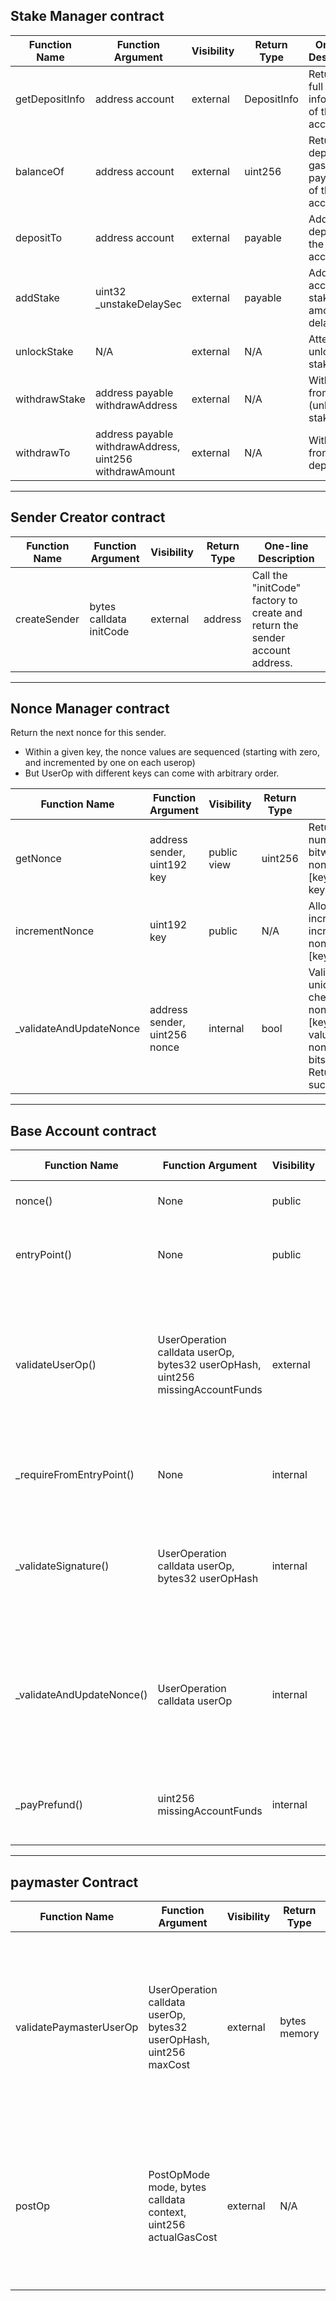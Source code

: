 ## Stake Manager contract

| Function Name | Function Argument | Visibility | Return Type | One Line Description |
|---------------|-------------------|------------|-------------|----------------------|
| getDepositInfo | address account | external | DepositInfo | Returns the full deposit information of the given account |
| balanceOf | address account | external | uint256 | Returns the deposit (for gas payment) of the account |
| depositTo | address account | external | payable | Adds to the deposit of the given account |
| addStake | uint32 _unstakeDelaySec | external | payable | Adds to the account's stake - amount and delay |
| unlockStake | N/A | external | N/A | Attempts to unlock the stake |
| withdrawStake | address payable withdrawAddress | external | N/A | Withdraws from the (unlocked) stake |
| withdrawTo | address payable withdrawAddress, uint256 withdrawAmount | external | N/A | Withdraws from the deposit |

----------------------------------
## Sender Creator contract

| Function Name | Function Argument | Visibility | Return Type | One-line Description |
|---------------|-------------------|------------|-------------|----------------------|
| createSender  | bytes calldata initCode | external | address | Call the "initCode" factory to create and return the sender account address. |

-------------------

## Nonce Manager contract

Return the next nonce for this sender.

* Within a given key, the nonce values are sequenced (starting with zero, and incremented by one on each userop)
* But UserOp with different keys can come with arbitrary order.

| Function Name         | Function Argument                | Visibility  | Return Type | One-line Working                                                                                                          |
|-----------------------|----------------------------------|-------------|-------------|---------------------------------------------------------------------------------------------------------------------------|
| getNonce              | address sender, uint192 key      | public view | uint256     | Returns the next valid sequence number for a given nonce key by bitwise ORing the value of nonceSequenceNumber[sender][key] with the left-shifted value of key by 64. |
| incrementNonce        | uint192 key                      | public      | N/A         | Allows an account to manually increment its own nonce by incrementing the value of nonceSequenceNumber[msg.sender][key] by 1. |
| _validateAndUpdateNonce | address sender, uint256 nonce   | internal    | bool        | Validates and updates nonce uniqueness for the given account by checking if nonceSequenceNumber[sender][key] incremented by 1 is equal to the value of seq, which is extracted from nonce by bitwise ANDing it with 64 bits and converting it to uint64. Returns true if validation is successful. |


---------------------------
## Base Account contract

| Function Name | Function Argument | Visibility | Return Type | Working |
|---------------|-------------------|------------|-------------|---------|
| nonce()       | None              | public     | uint256     | Returns the account nonce value. |
| entryPoint()  | None              | public     | IEntryPoint | Returns the current entryPoint used by this account. |
| validateUserOp() | UserOperation calldata userOp, bytes32 userOpHash, uint256 missingAccountFunds | external | uint256 | Validates user's signature and nonce, and updates the account state to prevent replay attacks. Also sends missing funds to the entrypoint. |
| _requireFromEntryPoint() | None | internal | None | Ensures that the request comes from the known entrypoint. |
| _validateSignature() | UserOperation calldata userOp, bytes32 userOpHash | internal | uint256 | Validates the signature of the userOp against the provided userOpHash and returns validation data. |
| _validateAndUpdateNonce() | UserOperation calldata userOp | internal | None | Validates that the current nonce matches the UserOperation nonce, and updates the account's state to prevent replay attacks. |
| _payPrefund() | uint256 missingAccountFunds | internal | None | Sends missing funds to the entrypoint (msg.sender) for the current transaction. |


--------------------------------------------------------
## paymaster Contract

| Function Name | Function Argument | Visibility | Return Type | Working |
|---------------|-------------------|------------|-------------|---------|
| validatePaymasterUserOp | UserOperation calldata userOp, bytes32 userOpHash, uint256 maxCost | external | bytes memory | This function is used for payment validation. It takes in user operation details, including the user operation data, its hash, and the maximum cost of the transaction (based on gas and gas price from userOp). It returns a context value to be sent to the postOp function, and a validationData which includes the signature and time-range of the operation. |
| postOp | PostOpMode mode, bytes calldata context, uint256 actualGasCost | external | N/A | This function is the post-operation handler. It takes in the mode which can be opSucceeded, opReverted, or postOpReverted, the context value returned by validatePaymasterUserOp, and the actual gas cost used so far. It handles the post-operation logic based on the mode received. |


